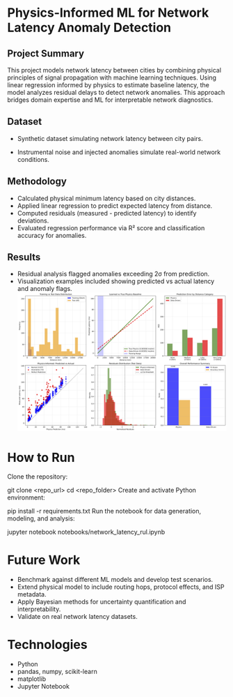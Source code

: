 # Physics-Informed ML for Network Latency Anomaly Detection

## Project Summary
This project models network latency between cities by combining physical principles of signal propagation with machine learning techniques. Using linear regression informed by physics to estimate baseline latency, the model analyzes residual delays to detect network anomalies. This approach bridges domain expertise and ML for interpretable network diagnostics.

## Dataset
* Synthetic dataset simulating network latency between city pairs.

* Instrumental noise and injected anomalies simulate real-world network conditions.

## Methodology
* Calculated physical minimum latency based on city distances.
* Applied linear regression to predict expected latency from distance.
* Computed residuals (measured - predicted latency) to identify deviations.
* Evaluated regression performance via R² score and classification accuracy for anomalies.

## Results
* Residual analysis flagged anomalies exceeding 2σ from prediction.
* Visualization examples included showing predicted vs actual latency and anomaly flags.
![Results summary](./simple_physics_vs_datadriven.png)

# How to Run
Clone the repository:

git clone <repo_url>
cd <repo_folder>
Create and activate Python environment:

pip install -r requirements.txt
Run the notebook for data generation, modeling, and analysis:

jupyter notebook notebooks/network_latency_rul.ipynb

# Future Work
* Benchmark against different ML models and develop test scenarios.
* Extend physical model to include routing hops, protocol effects, and ISP metadata.
* Apply Bayesian methods for uncertainty quantification and interpretability.
* Validate on real network latency datasets.

# Technologies
* Python
* pandas, numpy, scikit-learn
* matplotlib
* Jupyter Notebook
